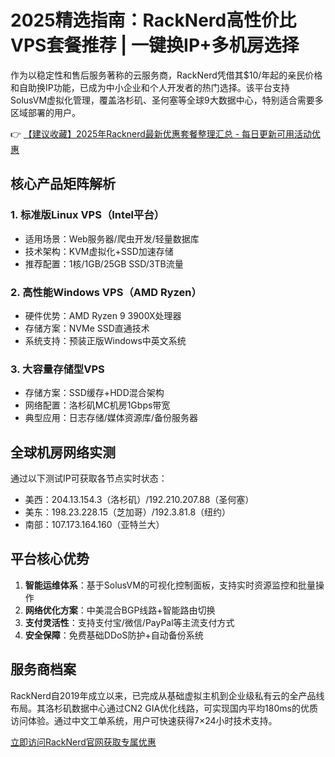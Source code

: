 # 2025精选指南：RackNerd高性价比VPS套餐推荐 | 一键换IP+多机房选择

作为以稳定性和售后服务著称的云服务商，RackNerd凭借其$10/年起的亲民价格和自助换IP功能，已成为中小企业和个人开发者的热门选择。该平台支持SolusVM虚拟化管理，覆盖洛杉矶、圣何塞等全球9大数据中心，特别适合需要多区域部署的用户。

👉 [【建议收藏】2025年Racknerd最新优惠套餐整理汇总 - 每日更新可用活动优惠](https://bit.ly/Rack_Nerd)

## 核心产品矩阵解析
### 1. 标准版Linux VPS（Intel平台）
- 适用场景：Web服务器/爬虫开发/轻量数据库
- 技术架构：KVM虚拟化+SSD加速存储
- 推荐配置：1核/1GB/25GB SSD/3TB流量

### 2. 高性能Windows VPS（AMD Ryzen）
- 硬件优势：AMD Ryzen 9 3900X处理器
- 存储方案：NVMe SSD直通技术
- 系统支持：预装正版Windows中英文系统

### 3. 大容量存储型VPS
- 存储方案：SSD缓存+HDD混合架构
- 网络配置：洛杉矶MC机房1Gbps带宽
- 典型应用：日志存储/媒体资源库/备份服务器

## 全球机房网络实测
通过以下测试IP可获取各节点实时状态：
- 美西：204.13.154.3（洛杉矶）/192.210.207.88（圣何塞）
- 美东：198.23.228.15（芝加哥）/192.3.81.8（纽约）
- 南部：107.173.164.160（亚特兰大）

## 平台核心优势
1. **智能运维体系**：基于SolusVM的可视化控制面板，支持实时资源监控和批量操作
2. **网络优化方案**：中美混合BGP线路+智能路由切换
3. **支付灵活性**：支持支付宝/微信/PayPal等主流支付方式
4. **安全保障**：免费基础DDoS防护+自动备份系统

## 服务商档案
RackNerd自2019年成立以来，已完成从基础虚拟主机到企业级私有云的全产品线布局。其洛杉矶数据中心通过CN2 GIA优化线路，可实现国内平均180ms的优质访问体验。通过中文工单系统，用户可快速获得7×24小时技术支持。

[立即访问RackNerd官网获取专属优惠](https://bit.ly/Rack_Nerd)